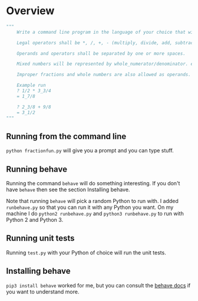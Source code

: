 # Overview

```Python
"""
    Write a command line program in the language of your choice that will take operations on fractions as an input and produce a fractional result.

    Legal operators shall be *, /, +, - (multiply, divide, add, subtract).

    Operands and operators shall be separated by one or more spaces.

    Mixed numbers will be represented by whole_numerator/denominator. e.g. "3_1/4".

    Improper fractions and whole numbers are also allowed as operands.

    Example run
    ? 1/2 * 3_3/4
    = 1_7/8

    ? 2_3/8 + 9/8
    = 3_1/2
"""
```

## Running from the command line

`python fractionfun.py` will give you a prompt and you can type stuff.

## Running behave

Running the command `behave` will do something interesting. If you don't have `behave` then see the section Installing behave.

Note that running `behave` will pick a random Python to run with. I added `runbehave.py` so that you can run it with any Python you want. On my machine I do `python2 runbehave.py` and `python3 runbehave.py` to run with Python 2 and Python 3.

## Running unit tests

Running `test.py` with your Python of choice will run the unit tests.

## Installing behave

`pip3 install behave` worked for me, but you can consult the [behave docs](https://behave.readthedocs.io/en/latest/) if you want to understand more.